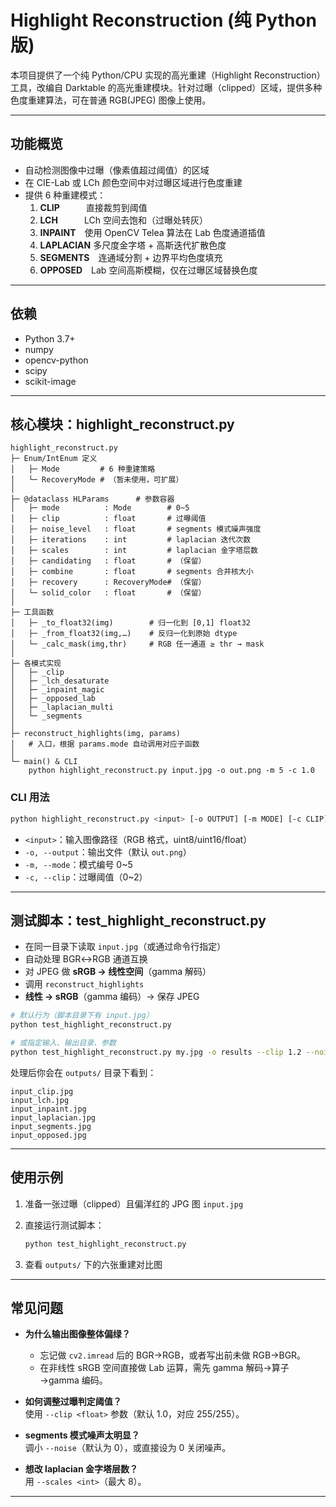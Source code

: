 # Highlight Reconstruction (纯 Python 版)

本项目提供了一个纯 Python/CPU 实现的高光重建（Highlight Reconstruction）工具，改编自 Darktable 的高光重建模块。针对过曝（clipped）区域，提供多种色度重建算法，可在普通 RGB(JPEG) 图像上使用。

---

## 功能概览

- 自动检测图像中过曝（像素值超过阈值）的区域
- 在 CIE-Lab 或 LCh 颜色空间中对过曝区域进行色度重建
- 提供 6 种重建模式：
  1. **CLIP**   直接裁剪到阈值  
  2. **LCH**   LCh 空间去饱和（过曝处转灰）  
  3. **INPAINT** 使用 OpenCV Telea 算法在 Lab 色度通道插值  
  4. **LAPLACIAN** 多尺度金字塔 + 高斯迭代扩散色度  
  5. **SEGMENTS** 连通域分割 + 边界平均色度填充  
  6. **OPPOSED** Lab 空间高斯模糊，仅在过曝区域替换色度  

---

## 依赖

- Python 3.7+
- numpy
- opencv-python
- scipy
- scikit-image
---

## 核心模块：highlight_reconstruct.py

```text
highlight_reconstruct.py
├─ Enum/IntEnum 定义
│   ├─ Mode         # 6 种重建策略
│   └─ RecoveryMode # （暂未使用，可扩展）
│
├─ @dataclass HLParams      # 参数容器
│   ├─ mode          : Mode        # 0~5
│   ├─ clip          : float       # 过曝阈值
│   ├─ noise_level   : float       # segments 模式噪声强度
│   ├─ iterations    : int         # laplacian 迭代次数
│   ├─ scales        : int         # laplacian 金字塔层数
│   ├─ candidating   : float       # （保留）
│   ├─ combine       : float       # segments 合并核大小
│   ├─ recovery      : RecoveryMode# （保留）
│   └─ solid_color   : float       # （保留）
│
├─ 工具函数
│   ├─ _to_float32(img)        # 归一化到 [0,1] float32
│   ├─ _from_float32(img,…)    # 反归一化到原始 dtype
│   └─ _calc_mask(img,thr)     # RGB 任一通道 ≥ thr → mask
│
├─ 各模式实现
│   ├─ _clip
│   ├─ _lch_desaturate
│   ├─ _inpaint_magic
│   ├─ _opposed_lab
│   ├─ _laplacian_multi
│   └─ _segments
│
├─ reconstruct_highlights(img, params)
│   # 入口，根据 params.mode 自动调用对应子函数
│
└─ main() & CLI
    python highlight_reconstruct.py input.jpg -o out.png -m 5 -c 1.0
```

### CLI 用法

```bash
python highlight_reconstruct.py <input> [-o OUTPUT] [-m MODE] [-c CLIP]
```

- `<input>`：输入图像路径（RGB 格式，uint8/uint16/float）
- `-o, --output`：输出文件（默认 `out.png`）
- `-m, --mode`：模式编号 0~5
- `-c, --clip`：过曝阈值（0~2）

---

## 测试脚本：test_highlight_reconstruct.py

- 在同一目录下读取 `input.jpg`（或通过命令行指定）
- 自动处理 BGR↔RGB 通道互换
- 对 JPEG 做 **sRGB → 线性空间**（gamma 解码）
- 调用 `reconstruct_highlights`
- **线性 → sRGB**（gamma 编码）→ 保存 JPEG

```bash
# 默认行为（脚本目录下有 input.jpg）
python test_highlight_reconstruct.py

# 或指定输入、输出目录、参数
python test_highlight_reconstruct.py my.jpg -o results --clip 1.2 --noise 0.01 --scales 6
```

处理后你会在 `outputs/` 目录下看到：
```
input_clip.jpg
input_lch.jpg
input_inpaint.jpg
input_laplacian.jpg
input_segments.jpg
input_opposed.jpg
```

---

## 使用示例

1. 准备一张过曝（clipped）且偏洋红的 JPG 图 `input.jpg`  
2. 直接运行测试脚本：

   ```bash
   python test_highlight_reconstruct.py
   ```

3. 查看 `outputs/` 下的六张重建对比图  

---

## 常见问题

- **为什么输出图像整体偏绿？**  
  - 忘记做 `cv2.imread` 后的 BGR→RGB，或者写出前未做 RGB→BGR。  
  - 在非线性 sRGB 空间直接做 Lab 运算，需先 gamma 解码→算子→gamma 编码。

- **如何调整过曝判定阈值？**  
  使用 `--clip <float>` 参数（默认 1.0，对应 255/255）。

- **segments 模式噪声太明显？**  
  调小 `--noise`（默认为 0），或直接设为 0 关闭噪声。

- **想改 laplacian 金字塔层数？**  
  用 `--scales <int>`（最大 8）。

---
